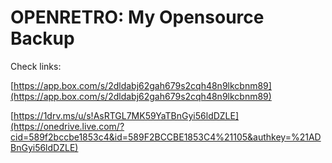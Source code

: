 OPENRETRO: My Opensource Backup
===============================

Check links:

[https://app.box.com/s/2dldabj62gah679s2cqh48n9lkcbnm89](https://app.box.com/s/2dldabj62gah679s2cqh48n9lkcbnm89)
 
[https://1drv.ms/u/s!AsRTGL7MK59YaTBnGyi56ldDZLE](https://onedrive.live.com/?cid=589f2bccbe1853c4&id=589F2BCCBE1853C4%21105&authkey=%21ADBnGyi56ldDZLE) 
